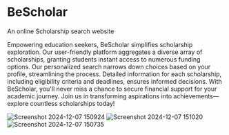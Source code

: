 # BeScholar
An online Scholarship search website

Empowering education seekers, BeScholar simplifies scholarship exploration. Our user-friendly platform aggregates a diverse array of scholarships, granting students instant access to numerous funding options. Our personalized search narrows down choices based on your profile, streamlining the process. Detailed information for each scholarship, including eligibility criteria and deadlines, ensures informed decisions. With BeScholar, you'll never miss a chance to secure financial support for your academic journey. Join us in transforming aspirations into achievements—explore countless scholarships today!

![Screenshot 2024-12-07 150924](https://github.com/user-attachments/assets/8d5b0ca3-4971-49f7-80d3-b1d7a8c11436)
![Screenshot 2024-12-07 151020](https://github.com/user-attachments/assets/8e7e8896-b5d5-4355-94fb-16094b19ba7c)
![Screenshot 2024-12-07 150735](https://github.com/user-attachments/assets/bfeaefab-007c-496f-893e-63cc4d53b6da)


